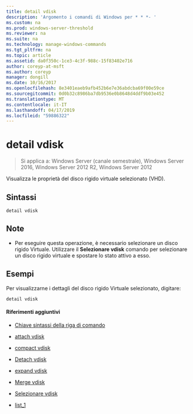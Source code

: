 ```yaml
---
title: detail vdisk
description: 'Argomento i comandi di Windows per * * *- '
ms.custom: na
ms.prod: windows-server-threshold
ms.reviewer: na
ms.suite: na
ms.technology: manage-windows-commands
ms.tgt_pltfrm: na
ms.topic: article
ms.assetid: da0f350c-1ce3-4c3f-988c-15f83402e716
author: coreyp-at-msft
ms.author: coreyp
manager: dongill
ms.date: 10/16/2017
ms.openlocfilehash: 8e3401eaeb9afb452b6e7e36abdcba69f00e59ce
ms.sourcegitcommit: 0d0b32c8986ba7db9536e0b8648d4ddf9b03e452
ms.translationtype: MT
ms.contentlocale: it-IT
ms.lasthandoff: 04/17/2019
ms.locfileid: "59886322"
---
```

# <a name="detail-vdisk"></a>detail vdisk

>Si applica a: Windows Server (canale semestrale), Windows Server 2016, Windows Server 2012 R2, Windows Server 2012

Visualizza le proprietà del disco rigido virtuale selezionato \(VHD\).  
  
## <a name="syntax"></a>Sintassi  
  
```  
detail vdisk  
```  
  
## <a name="remarks"></a>Note  
  
-   Per eseguire questa operazione, è necessario selezionare un disco rigido Virtuale. Utilizzare il **Selezionare vdisk** comando per selezionare un disco rigido virtuale e spostare lo stato attivo a esso.  
  
## <a name="BKMK_examples"></a>Esempi  
Per visualizzarne i dettagli del disco rigido Virtuale selezionato, digitare:  
  
```  
detail vdisk  
```  
  
#### <a name="additional-references"></a>Riferimenti aggiuntivi  
  
-   [Chiave sintassi della riga di comando](command-line-syntax-key.md)  
  
-   [attach vdisk](attach-vdisk.md)  
  
-   [compact vdisk](compact-vdisk.md)  
  
  
  
-   [Detach vdisk](detach-vdisk.md)  
  
-   [expand vdisk](expand-vdisk.md)  
  
-   [Merge vdisk](merge-vdisk.md)  
  
-   [Selezionare vdisk](select-vdisk.md)  
  
-   [list_1](list_1.md)  
  

